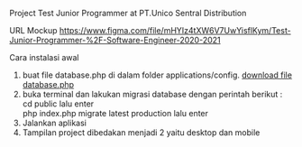 Project Test Junior Programmer at PT.Unico Sentral Distribution


URL Mockup https://www.figma.com/file/mHYIz4tXW6V7UwYisflKym/Test-Junior-Programmer-%2F-Software-Engineer-2020-2021

Cara instalasi awal
1. buat file database.php di dalam folder applications/config. <a href='https://pastebin.com/ukGdF8RR' target='_blank'>download file database.php</a>
2. buka terminal dan lakukan migrasi database dengan perintah berikut :<br>
    cd public lalu enter<br>
    php index.php migrate latest production lalu enter
3. Jalankan aplikasi 
4. Tampilan project dibedakan menjadi 2 yaitu desktop dan mobile


